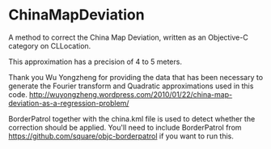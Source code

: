 ChinaMapDeviation
=================

A method to correct the China Map Deviation, written as an Objective-C category on CLLocation.

This approximation has a precision of 4 to 5 meters. 

Thank you Wu Yongzheng for providing the data that has been necessary to generate the Fourier transform and Quadratic approximations used in this code. http://wuyongzheng.wordpress.com/2010/01/22/china-map-deviation-as-a-regression-problem/

BorderPatrol together with the china.kml file is used to detect whether the correction should be applied. You'll need to include BorderPatrol from https://github.com/square/objc-borderpatrol if you want to run this.